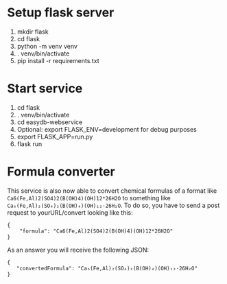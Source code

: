 # Setup flask server
1. mkdir flask
2. cd flask
3. python -m venv venv
4. . venv/bin/activate
5. pip install -r requirements.txt

# Start service
1. cd flask
2. . venv/bin/activate
3. cd easydb-webservice
4. Optional: export FLASK_ENV=development for debug purposes
5. export FLASK_APP=run.py
6. flask run

# Formula converter
This service is also now able to convert chemical formulas of a format like `Ca6(Fe,Al)2(SO4)2(B(OH)4)(OH)12*26H2O`
to something like `Ca₆(Fe,Al)₂(SO₄)₂(B(OH)₄)(OH)₁₂·26H₂O`. To do so, you have to send a post request to yourURL/convert
looking like this:
```
{
	"formula": "Ca6(Fe,Al)2(SO4)2(B(OH)4)(OH)12*26H2O"
}
```
As an answer you will receive the following JSON:
 ```
 {
 	"convertedFormula": "Ca₆(Fe,Al)₂(SO₄)₂(B(OH)₄)(OH)₁₂·26H₂O"
 }
 ```
